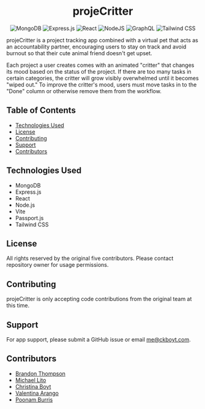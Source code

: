 <div align="center">

# projeCritter

![MongoDB](https://img.shields.io/badge/MongoDB-%234ea94b.svg?style=for-the-badge&logo=mongodb&logoColor=white) ![Express.js](https://img.shields.io/badge/express.js-%23404d59.svg?style=for-the-badge&logo=express&logoColor=%2361DAFB) ![React](https://img.shields.io/badge/react-%2320232a.svg?style=for-the-badge&logo=react&logoColor=%2361DAFB) ![NodeJS](https://img.shields.io/badge/node.js-6DA55F?style=for-the-badge&logo=node.js&logoColor=white) ![GraphQL](https://img.shields.io/badge/-GraphQL-E10098?style=for-the-badge&logo=graphql&logoColor=white) ![Tailwind CSS](https://img.shields.io/badge/tailwindcss-%2338B2AC.svg?style=for-the-badge&logo=tailwind-css&logoColor=white)

</div>

projeCritter is a project tracking app combined with a virtual pet that acts as an accountability partner, encouraging users to stay on track and avoid burnout so that their cute animal friend doesn't get upset.

Each project a user creates comes with an animated "critter" that changes its mood based on the status of the project. If there are too many tasks in certain categories, the critter will grow visibly overwhelmed until it becomes "wiped out." To improve the critter's mood, users must move tasks in to the "Done" column or otherwise remove them from the workflow.

## Table of Contents

- [Technologies Used](#Technologies-Used)
- [License](#License)
- [Contributing](#Contributing)
- [Support](#Support)
- [Contributors](#Contributors)

## Technologies Used

- MongoDB
- Express.js
- React
- Node.js
- Vite
- Passport.js
- Tailwind CSS

## License

All rights reserved by the original five contributors. Please contact repository owner for usage permissions.

## Contributing

projeCritter is only accepting code contributions from the original team at this time.

## Support

For app support, please submit a GitHub issue or email [me@ckboyt.com](me@ckboyt.com).

## Contributors

- [Brandon Thompson](https://github.com/BJThompson12)
- [Michael Lito](https://github.com/Micklitodev)
- [Christina Boyt](https://github.com/CKBoytGT)
- [Valentina Arango](https://github.com/Valentinaaranggo)
- [Poonam Burris](https://github.com/PoonamBurris)
